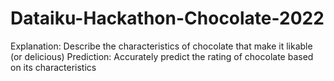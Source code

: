 # Dataiku-Hackathon-Chocolate-2022
Explanation: Describe the characteristics of chocolate that make it likable (or delicious) 
Prediction: Accurately predict the rating of chocolate based on its characteristics
